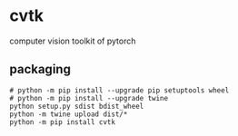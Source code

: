 # cvtk
computer vision toolkit of pytorch

## packaging
```
# python -m pip install --upgrade pip setuptools wheel
# python -m pip install --upgrade twine
python setup.py sdist bdist_wheel
python -m twine upload dist/*
python -m pip install cvtk
```
